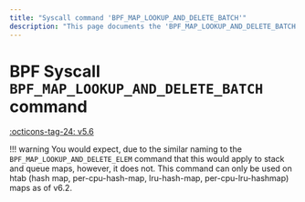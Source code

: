 ```yaml
---
title: "Syscall command 'BPF_MAP_LOOKUP_AND_DELETE_BATCH'"
description: "This page documents the 'BPF_MAP_LOOKUP_AND_DELETE_BATCH' eBPF syscall command, including its defintion, usage, program types that can use it, and examples."
---
```

# BPF Syscall `BPF_MAP_LOOKUP_AND_DELETE_BATCH` command

<!-- [FEATURE_TAG](BPF_MAP_LOOKUP_AND_DELETE_BATCH) -->
[:octicons-tag-24: v5.6](https://github.com/torvalds/linux/commit/057996380a42bb64ccc04383cfa9c0ace4ea11f0)
<!-- [/FEATURE_TAG] -->

!!! warning
    You would expect, due to the similar naming to the `BPF_MAP_LOOKUP_AND_DELETE_ELEM` command that this would apply to stack and queue maps, however, it does not. This command can only be used on htab (hash map, per-cpu-hash-map, lru-hash-map, per-cpu-lru-hashmap) maps as of v6.2.

<!-- TODO -->
